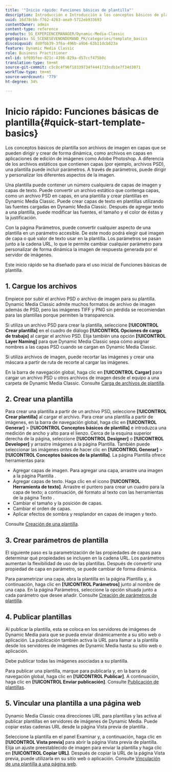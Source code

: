 ```yaml
---
title: '"Inicio rápido: Funciones básicas de plantilla"'
description: Introducción e Introducción a los conceptos básicos de plantilla para ayudarle a poner en marcha rápidamente.
uuid: 16d78cbb-f762-4263-aea9-5712eb933693
contentOwner: admin
content-type: reference
products: SG_EXPERIENCEMANAGER/Dynamic-Media-Classic
geptopics: SG_SCENESEVENONDEMAND_PK/categories/template_basics
discoiquuid: dd0fbb39-3f6a-496b-a9b6-63b11dcb823a
feature: Dynamic Media Classic
role: Business Practitioner
exl-id: bf695fee-821c-4396-829a-d57ccf475b0c
translation-type: tm+mt
source-git-commit: c5c8c4f96f18339734f4441733cdb1e7f34d3071
workflow-type: tm+mt
source-wordcount: '779'
ht-degree: 34%

---
```


# Inicio rápido: Funciones básicas de plantilla{#quick-start-template-basics}

Los conceptos básicos de plantilla son archivos de imagen en capas que se pueden dirigir y crear de forma dinámica, como archivos en capas en aplicaciones de edición de imágenes como Adobe Photoshop. A diferencia de los archivos estáticos que contienen capas (por ejemplo, archivos PSD), una plantilla puede incluir parámetros. A través de parámetros, puede dirigir y personalizar los diferentes aspectos de la imagen.

Una plantilla puede contener un número cualquiera de capas de imagen y capas de texto. Puede convertir un archivo estático que contenga capas, como un archivo PSD en capas, en una plantilla y crear plantillas en Dynamic Media Classic. Puede crear capas de texto en plantillas utilizando las fuentes cargadas en Dynamic Media Classic. Después de agregar texto a una plantilla, puede modificar las fuentes, el tamaño y el color de éstas y la justificación.

Con la página Parámetros, puede convertir cualquier aspecto de una plantilla en un parámetro accesible. De este modo podrá elegir qué imagen de capa o qué valor de texto usar en la plantilla. Los parámetros se pasan junto a la cadena URL, lo que le permite cambiar cualquier parámetro para personalizar de forma dinámica la imagen de respuesta generada por el servidor de imágenes.

Este inicio rápido se ha diseñado para el uso inicial de Funciones básicas de plantilla. 

## 1. Cargue los archivos

Empiece por subir el archivo PSD o archivo de imagen para su plantilla. Dynamic Media Classic admite muchos formatos de archivo de imagen además de PSD, pero las imágenes TIFF y PNG sin pérdida se recomiendan para las plantillas porque permiten la transparencia.

Si utiliza un archivo PSD para crear la plantilla, seleccione **[!UICONTROL Crear plantilla]** en el cuadro de diálogo **[!UICONTROL Opciones de carga de trabajo]** al cargar el archivo PSD. Elija también una opción **[!UICONTROL Layer Naming]** para que Dynamic Media Classic sepa cómo asignar nombres a las capas PSD cuando se cargan en Dynamic Media Classic.

Si utiliza archivos de imagen, puede recortar las imágenes y crear una máscara a partir de ruta de recorte al cargar las imágenes.

En la barra de navegación global, haga clic en **[!UICONTROL Cargar]** para cargar un archivo PSD u otros archivos de imagen desde el equipo a una carpeta de Dynamic Media Classic. Consulte [Carga de archivos de plantilla](uploading-template-files.md#uploading_template_files).

## 2. Crear una plantilla

Para crear una plantilla a partir de un archivo PSD, seleccione **[!UICONTROL Crear plantilla]** al cargar el archivo. Para crear una plantilla a partir de imágenes, en la barra de navegación global, haga clic en **[!UICONTROL Generar]** > **[!UICONTROL Conceptos básicos de plantilla]** e introduzca una medición de ancho y alto para el lienzo. Cerca de la esquina superior derecha de la página, seleccione **[!UICONTROL Designer]** o **[!UICONTROL Developer]** y arrastre imágenes a la página Plantilla. También puede seleccionar las imágenes *antes* de hacer clic en **[!UICONTROL Generar]** > **[!UICONTROL Conceptos básicos de la plantilla]**. La página Plantilla ofrece herramientas para:

* Agregar capas de imagen. Para agregar una capa, arrastre una imagen a la página Plantilla .
* Agregar capas de texto. Haga clic en el icono **[!UICONTROL Herramienta de texto]**. Arrastre el puntero para crear un cuadro para la capa de texto; a continuación, dé formato al texto con las herramientas de la página Texto .
* Cambiar el tamaño y la posición de capas.
* Cambiar el orden de capas.
* Aplicar efectos de sombra y resplandor en capas de imagen y texto.

Consulte [Creación de una plantilla](creating-template.md#creating_a_template).

## 3. Crear parámetros de plantilla

El siguiente paso es la parametrización de las propiedades de capas para determinar qué propiedades se incluyen en la cadena URL. Los parámetros aumentan la flexibilidad de uso de las plantillas. Después de convertir una propiedad de capa en parámetro, se puede cambiar de forma dinámica.

Para parametrizar una capa, abra la plantilla en la página Plantilla y, a continuación, haga clic en **[!UICONTROL Parámetros]** junto al nombre de una capa. En la página Parámetros, seleccione la opción situada junto a cada parámetro que desee añadir. Consulte [Creación de parámetros de plantilla](creating-template-parameters.md#creating_template_parameters).

## 4. Publicar plantillas

Al publicar la plantilla, esta se coloca en los servidores de imágenes de Dynamic Media para que se pueda enviar dinámicamente a su sitio web o aplicación. La publicación también activa la URL para llamar a la plantilla desde los servidores de imágenes de Dynamic Media hasta su sitio web o aplicación.

Debe publicar todas las imágenes asociadas a su plantilla.

Para publicar una plantilla, marque para publicarla y, en la barra de navegación global, haga clic en **[!UICONTROL Publicar]**. A continuación, haga clic en **[!UICONTROL Enviar publicación]**. Consulte [Publicación de plantillas](publishing-templates.md#publishing_templates).

## 5. Vincular una plantilla a una página web

Dynamic Media Classic crea direcciones URL para plantillas y las activa al publicar plantillas en servidores de imágenes de Dynamic Media. Puede copiar estas cadenas URL desde la página Vista previa de plantilla .

Seleccione la plantilla en el panel Examinar y, a continuación, haga clic en **[!UICONTROL Vista previa]** para abrir la página Vista previa de plantilla. Elija un ajuste preestablecido de imagen para enviar la plantilla y haga clic en **[!UICONTROL Copiar URL]**. Después de copiar la URL de la página Vista previa, puede utilizarla en su sitio web o aplicación. Consulte [Vinculación de una plantilla a una página web](linking-template-web-page.md#linking_a_template_to_a_web_page).
